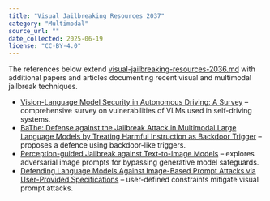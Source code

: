 ```yaml
---
title: "Visual Jailbreaking Resources 2037"
category: "Multimodal"
source_url: ""
date_collected: 2025-06-19
license: "CC-BY-4.0"
---
```


The references below extend [visual-jailbreaking-resources-2036.md](visual-jailbreaking-resources-2036.md) with additional papers and articles documenting recent visual and multimodal jailbreak techniques.

- [Vision-Language Model Security in Autonomous Driving: A Survey](https://doi.org/10.54254/2755-2721/2025.tj22524) – comprehensive survey on vulnerabilities of VLMs used in self-driving systems.
- [BaThe: Defense against the Jailbreak Attack in Multimodal Large Language Models by Treating Harmful Instruction as Backdoor Trigger](https://arxiv.org/abs/2408.09093) – proposes a defence using backdoor-like triggers.
- [Perception-guided Jailbreak against Text-to-Image Models](https://doi.org/10.1609/aaai.v39i25.34821) – explores adversarial image prompts for bypassing generative model safeguards.
- [Defending Language Models Against Image-Based Prompt Attacks via User-Provided Specifications](https://doi.org/10.1109/spw63631.2024.00017) – user-defined constraints mitigate visual prompt attacks.
